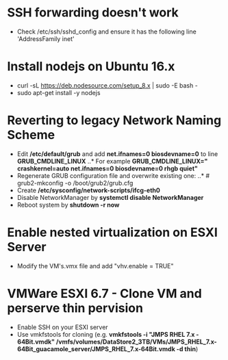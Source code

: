 # SSH forwarding doesn't work
* Check /etc/ssh/sshd_config and ensure it has the following line 'AddressFamily inet'

# Install nodejs on Ubuntu 16.x
* curl -sL https://deb.nodesource.com/setup_8.x | sudo -E bash -
* sudo apt-get install -y nodejs

# Reverting to legacy Network Naming Scheme
* Edit **/etc/default/grub** and add **net.ifnames=0 biosdevname=0** to line **GRUB_CMDLINE_LINUX**
..* For example **GRUB_CMDLINE_LINUX=" crashkernel=auto net.ifnames=0 biosdevname=0 rhgb quiet"**
* Regenerate GRUB configuration file and overwrite existing one:
..* # grub2-mkconfig -o /boot/grub2/grub.cfg
* Create **/etc/sysconfig/network-scripts/ifcg-eth0**
* Disable NetworkManager by **systemctl disable NetworkManager**
* Reboot system by **shutdown -r now**

# Enable nested virtualization on ESXI Server
* Modify the VM's.vmx file and add "vhv.enable = TRUE"

# VMWare ESXI 6.7 - Clone VM and perserve thin pervision
* Enable SSH on your ESXI server
* Use vmkfstools for cloning (e.g. **vmkfstools -i "JMPS RHEL 7.x - 64Bit.vmdk" /vmfs/volumes/DataStore2_3TB/VMs/JMPS_RHEL_7.x-64Bit_guacamole_server/JMPS_RHEL_7.x-64Bit.vmdk -d thin**)
